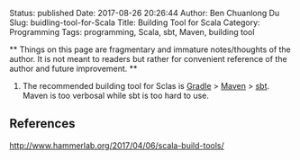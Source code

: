 Status: published
Date: 2017-08-26 20:26:44
Author: Ben Chuanlong Du
Slug: buidling-tool-for-Scala
Title: Building Tool for Scala
Category: Programming
Tags: programming, Scala, sbt, Maven, building tool

**
Things on this page are
fragmentary and immature notes/thoughts of the author.
It is not meant to readers
but rather for convenient reference of the author and future improvement.
**



1. The recommended building tool for Sclas is [Gradle](https://gradle.org/) 
    \> [Maven](https://maven.apache.org/) 
    \> [sbt](https://www.scala-sbt.org/).
    Maven is too verbosal while sbt is too hard to use.

## References

http://www.hammerlab.org/2017/04/06/scala-build-tools/
